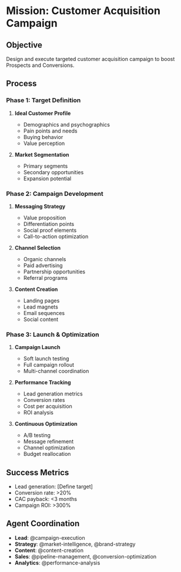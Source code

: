# Mission: Customer Acquisition Campaign

## Objective
Design and execute targeted customer acquisition campaign to boost Prospects and Conversions.

## Process

### Phase 1: Target Definition
1. **Ideal Customer Profile**
   - Demographics and psychographics
   - Pain points and needs
   - Buying behavior
   - Value perception

2. **Market Segmentation**
   - Primary segments
   - Secondary opportunities
   - Expansion potential

### Phase 2: Campaign Development
1. **Messaging Strategy**
   - Value proposition
   - Differentiation points
   - Social proof elements
   - Call-to-action optimization

2. **Channel Selection**
   - Organic channels
   - Paid advertising
   - Partnership opportunities
   - Referral programs

3. **Content Creation**
   - Landing pages
   - Lead magnets
   - Email sequences
   - Social content

### Phase 3: Launch & Optimization
1. **Campaign Launch**
   - Soft launch testing
   - Full campaign rollout
   - Multi-channel coordination

2. **Performance Tracking**
   - Lead generation metrics
   - Conversion rates
   - Cost per acquisition
   - ROI analysis

3. **Continuous Optimization**
   - A/B testing
   - Message refinement
   - Channel optimization
   - Budget reallocation

## Success Metrics
- Lead generation: [Define target]
- Conversion rate: >20%
- CAC payback: <3 months
- Campaign ROI: >300%

## Agent Coordination
- **Lead**: @campaign-execution
- **Strategy**: @market-intelligence, @brand-strategy
- **Content**: @content-creation
- **Sales**: @pipeline-management, @conversion-optimization
- **Analytics**: @performance-analysis